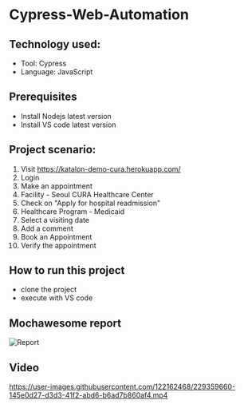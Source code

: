 # Cypress-Web-Automation

## Technology used:

- Tool: Cypress
- Language: JavaScript

## Prerequisites

- Install Nodejs latest version
- Install VS code latest version


## Project scenario:

1. Visit https://katalon-demo-cura.herokuapp.com/
2. Login
3. Make an appointment
4. Facility - Seoul CURA Healthcare Center
5. Check on "Apply for hospital readmission"
6. Healthcare Program - Medicaid
7. Select a visiting date
8. Add a comment
7. Book an Appointment
8. Verify the appointment

## How to run this project

- clone the project
- execute with VS code

## Mochawesome report

![Report](https://user-images.githubusercontent.com/122162468/229359646-9f03638c-0127-481f-a8a8-15595b65b0e6.JPG)

## Video

https://user-images.githubusercontent.com/122162468/229359660-145e0d27-d3d3-41f2-abd6-b6ad7b860af4.mp4

